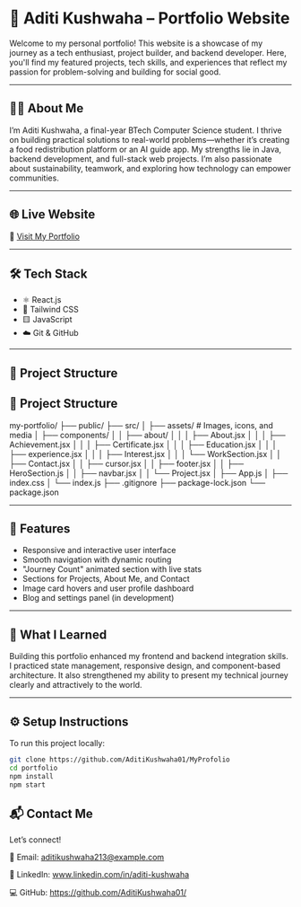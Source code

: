 # 🌟 Aditi Kushwaha – Portfolio Website

Welcome to my personal portfolio! This website is a showcase of my journey as a tech enthusiast, project builder, and backend developer. Here, you'll find my featured projects, tech skills, and experiences that reflect my passion for problem-solving and building for social good.

---

## 👩‍💻 About Me

I’m Aditi Kushwaha, a final-year BTech Computer Science student. I thrive on building practical solutions to real-world problems—whether it’s creating a food redistribution platform or an AI guide app. My strengths lie in Java, backend development, and full-stack web projects. I’m also passionate about sustainability, teamwork, and exploring how technology can empower communities.

---

## 🌐 Live Website

🔗 [Visit My Portfolio](https://monumental-faun-506ec2.netlify.app/)

---

## 🛠️ Tech Stack

- ⚛️ React.js  
- 💨 Tailwind CSS  
- 🟨 JavaScript    
- ☁️ Git & GitHub  

---

## 📁 Project Structure
## 📁 Project Structure

my-portfolio/
├── public/
├── src/
│   ├── assets/                    # Images, icons, and media
│   ├── components/
│   │   ├── about/
│   │   │   ├── About.jsx
│   │   │   ├── Achievement.jsx
│   │   │   ├── Certificate.jsx
│   │   │   ├── Education.jsx
│   │   │   ├── experience.jsx
│   │   │   ├── Interest.jsx
│   │   │   └── WorkSection.jsx
│   │   ├── Contact.jsx
│   │   ├── cursor.jsx
│   │   ├── footer.jsx
│   │   ├── HeroSection.js
│   │   ├── navbar.jsx
│   │   └── Project.jsx
│   ├── App.js
│   ├── index.css
│   └── index.js
├── .gitignore
├── package-lock.json
└── package.json



---

## 🚀 Features

- Responsive and interactive user interface  
- Smooth navigation with dynamic routing  
- "Journey Count" animated section with live stats  
- Sections for Projects, About Me, and Contact  
- Image card hovers and user profile dashboard  
- Blog and settings panel (in development)

---

## 🧠 What I Learned

Building this portfolio enhanced my frontend and backend integration skills. I practiced state management, responsive design, and component-based architecture. It also strengthened my ability to present my technical journey clearly and attractively to the world.

---

## ⚙️ Setup Instructions

To run this project locally:

```bash
git clone https://github.com/AditiKushwaha01/MyProfolio
cd portfolio
npm install
npm start
```
## 📬 Contact Me
Let’s connect!

📧 Email: aditikushwaha213@example.com

💼 LinkedIn: www.linkedin.com/in/aditi-kushwaha

💻 GitHub: https://github.com/AditiKushwaha01/


